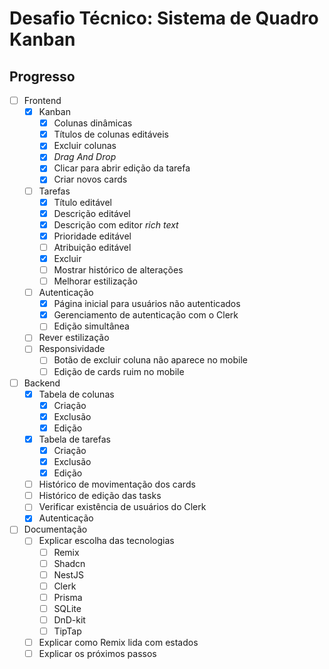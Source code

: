 # Desafio Técnico: Sistema de Quadro Kanban

## Progresso

- [ ] Frontend
  - [x] Kanban
    - [x] Colunas dinâmicas
    - [x] Títulos de colunas editáveis
    - [x] Excluir colunas
    - [x] *Drag And Drop*
    - [x] Clicar para abrir edição da tarefa
    - [x] Criar novos cards
  - [ ] Tarefas
    - [x] Título editável
    - [x] Descrição editável 
    - [x] Descrição com editor *rich text*
    - [x] Prioridade editável
    - [ ] Atribuição editável
    - [x] Excluir
    - [ ] Mostrar histórico de alterações
    - [ ] Melhorar estilização
  - [ ] Autenticação
    - [x] Página inicial para usuários não autenticados
    - [x] Gerenciamento de autenticação com o Clerk
    - [ ] Edição simultânea
  - [ ] Rever estilização
  - [ ] Responsividade
    - [ ] Botão de excluir coluna não aparece no mobile
    - [ ] Edição de cards ruim no mobile
- [ ] Backend
  - [x] Tabela de colunas
    - [x] Criação
    - [x] Exclusão
    - [x] Edição
  - [x] Tabela de tarefas
    - [x] Criação
    - [x] Exclusão
    - [x] Edição
  - [ ] Histórico de movimentação dos cards
  - [ ] Histórico de edição das tasks
  - [ ] Verificar existência de usuários do Clerk
  - [x] Autenticação
- [ ] Documentação
  - [ ] Explicar escolha das tecnologias
    - [ ] Remix
    - [ ] Shadcn
    - [ ] NestJS
    - [ ] Clerk
    - [ ] Prisma
    - [ ] SQLite
    - [ ] DnD-kit
    - [ ] TipTap
  - [ ] Explicar como Remix lida com estados
  - [ ] Explicar os próximos passos